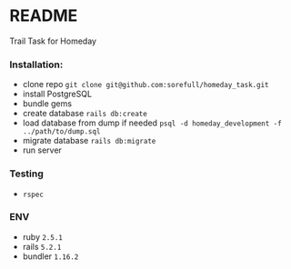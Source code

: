 # README

Trail Task for Homeday

### Installation:

- clone repo `git clone git@github.com:sorefull/homeday_task.git`
- install PostgreSQL
- bundle gems
- create database `rails db:create`
- load database from dump if needed `psql -d homeday_development -f ../path/to/dump.sql`
- migrate database `rails db:migrate`
- run server

### Testing

- `rspec`

### ENV

- ruby `2.5.1`
- rails `5.2.1`
- bundler `1.16.2`
